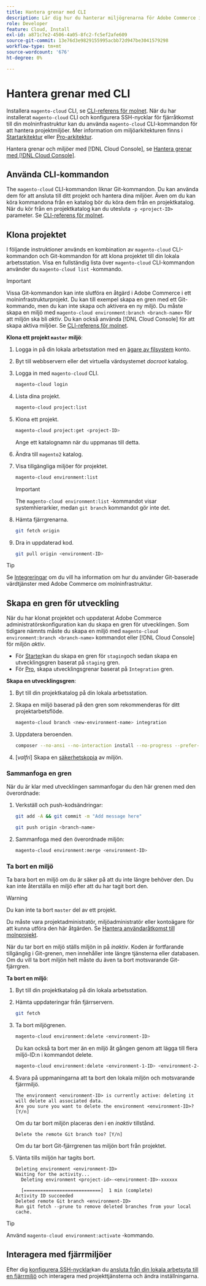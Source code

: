 ```yaml
---
title: Hantera grenar med CLI
description: Lär dig hur du hanterar miljögrenarna för Adobe Commerce i molninfrastrukturen med hjälp av Cloud CLI.
role: Developer
feature: Cloud, Install
exl-id: a871c7e2-4506-4a05-8fc2-fc5ef2afe609
source-git-commit: 13e76d3e9829155995acbb72d947be3041579298
workflow-type: tm+mt
source-wordcount: '676'
ht-degree: 0%

---
```


# Hantera grenar med CLI

Installera `magento-cloud` CLI, se [CLI-referens för molnet](../dev-tools/cloud-cli-overview.md). När du har installerat `magento-cloud` CLI och konfigurera SSH-nycklar för fjärråtkomst till din molninfrastruktur kan du använda `magento-cloud` CLI-kommandon för att hantera projektmiljöer. Mer information om miljöarkitekturen finns i [Startarkitektur](../architecture/starter-architecture.md) eller [Pro-arkitektur](../architecture/pro-architecture.md).

Hantera grenar och miljöer med [!DNL Cloud Console], se [Hantera grenar med [!DNL Cloud Console]](../project/console-branches.md).

## Använda CLI-kommandon

The `magento-cloud` CLI-kommandon liknar Git-kommandon. Du kan använda dem för att ansluta till ditt projekt och hantera dina miljöer. Även om du kan köra kommandona från en katalog bör du köra dem från en projektkatalog. När du kör från en projektkatalog kan du utesluta `-p <project-ID>` parameter. Se [CLI-referens för molnet](../dev-tools/cloud-cli-overview.md).

## Klona projektet

I följande instruktioner används en kombination av `magento-cloud` CLI-kommandon och Git-kommandon för att klona projektet till din lokala arbetsstation. Visa en fullständig lista över `magento-cloud` CLI-kommandon använder du `magento-cloud list` -kommando.

>[!IMPORTANT]
>
>Vissa Git-kommandon kan inte slutföra en åtgärd i Adobe Commerce i ett molninfrastrukturprojekt. Du kan till exempel skapa en gren med ett Git-kommando, men du kan inte skapa och aktivera en ny miljö. Du måste skapa en miljö med `magento-cloud environment:branch <branch-name>` för att miljön ska bli _aktiv_. Du kan också använda [!DNL Cloud Console] för att skapa aktiva miljöer. Se [CLI-referens för molnet](../dev-tools/cloud-cli-overview.md#git-commands).

**Klona ett projekt `master` miljö**:

1. Logga in på din lokala arbetsstation med en [ägare av filsystem](https://experienceleague.adobe.com/docs/commerce-operations/installation-guide/prerequisites/file-system/configure-permissions.html) konto.

1. Byt till webbservern eller det virtuella värdsystemet _docroot_ katalog.

1. Logga in med `magento-cloud` CLI.

   ```bash
   magento-cloud login
   ```

1. Lista dina projekt.

   ```bash
   magento-cloud project:list
   ```

1. Klona ett projekt.

   ```bash
   magento-cloud project:get <project-ID>
   ```

   Ange ett katalognamn när du uppmanas till detta.

1. Ändra till `magento2` katalog.

1. Visa tillgängliga miljöer för projektet.

   ```bash
   magento-cloud environment:list
   ```

   >[!IMPORTANT]
   >
   >The `magento-cloud environment:list` -kommandot visar systemhierarkier, medan `git branch` kommandot gör inte det.

1. Hämta fjärrgrenarna.

   ```bash
   git fetch origin
   ```

1. Dra in uppdaterad kod.

   ```bash
   git pull origin <environment-ID>
   ```

>[!TIP]
>
>Se [Integreringar](../integrations/overview.md) om du vill ha information om hur du använder Git-baserade värdtjänster med Adobe Commerce om molninfrastruktur.

## Skapa en gren för utveckling

När du har klonat projektet och uppdaterat Adobe Commerce administratörskonfiguration kan du skapa en gren för utvecklingen. Som tidigare nämnts måste du skapa en miljö med `magento-cloud environment:branch <branch-name>` kommandot eller [!DNL Cloud Console] för miljön _aktiv_.

- För [Starter](../architecture/starter-develop-deploy-workflow.md#clone-and-branch)kan du skapa en gren för `staging`och sedan skapa en utvecklingsgren baserat på `staging` gren.
- För [Pro](../architecture/pro-develop-deploy-workflow.md#development-workflow), skapa utvecklingsgrenar baserat på `Integration` gren.

**Skapa en utvecklingsgren**:

1. Byt till din projektkatalog på din lokala arbetsstation.

1. Skapa en miljö baserad på den gren som rekommenderas för ditt projektarbetsflöde.

   ```bash
   magento-cloud branch <new-environment-name> integration
   ```

1. Uppdatera beroenden.

   ```bash
   composer --no-ansi --no-interaction install --no-progress --prefer-dist --optimize-autoloader
   ```

1. [_valfri_] Skapa en [säkerhetskopia](../storage/snapshots.md) av miljön.

### Sammanfoga en gren

När du är klar med utvecklingen sammanfogar du den här grenen med den överordnade:

1. Verkställ och push-kodsändringar:

   ```bash
   git add -A && git commit -m "Add message here"
   ```

   ```bash
   git push origin <branch-name>
   ```

1. Sammanfoga med den överordnade miljön:

   ```bash
   magento-cloud environment:merge <environment-ID>
   ```

### Ta bort en miljö

Ta bara bort en miljö om du är säker på att du inte längre behöver den. Du kan inte återställa en miljö efter att du har tagit bort den.

>[!WARNING]
>
>Du kan inte ta bort `master` del av ett projekt.

Du måste vara projektadministratör, miljöadministratör eller kontoägare för att kunna utföra den här åtgärden. Se [Hantera användaråtkomst till molnprojekt](../project/user-access.md).

När du tar bort en miljö ställs miljön in på _inaktiv_. Koden är fortfarande tillgänglig i Git-grenen, men innehåller inte längre tjänsterna eller databasen. Om du vill ta bort miljön helt måste du även ta bort motsvarande Git-fjärrgren.

**Ta bort en miljö**:

1. Byt till din projektkatalog på din lokala arbetsstation.

1. Hämta uppdateringar från fjärrservern.

   ```bash
   git fetch
   ```

1. Ta bort miljögrenen.

   ```bash
   magento-cloud environment:delete <environment-ID>
   ```

   Du kan också ta bort mer än en miljö åt gången genom att lägga till flera miljö-ID:n i kommandot delete.

   ```bash
   magento-cloud environment:delete <environment-1-ID> <environment-2-ID>
   ```

1. Svara på uppmaningarna att ta bort den lokala miljön och motsvarande fjärrmiljö.

   ```terminal
   The environment <environment-ID> is currently active: deleting it will delete all associated data.
   Are you sure you want to delete the environment <environment-ID>? [Y/n]
   ```

   Om du tar bort miljön placeras den i en _inaktiv_ tillstånd.

   ```terminal
   Delete the remote Git branch too? [Y/n]
   ```

   Om du tar bort Git-fjärrgrenen tas miljön bort från projektet.

1. Vänta tills miljön har tagits bort.

   ```terminal
   Deleting environment <environment-ID>
   Waiting for the activity...
     Deleting environment <project-id>-<environment-ID>-xxxxxx
   
     [============================]  1 min (complete)
   Activity ID succeeded
   Deleted remote Git branch <environment-ID>
   Run git fetch --prune to remove deleted branches from your local cache.
   ```

>[!TIP]
>
>Använd `magento-cloud environment:activate` -kommando.

## Interagera med fjärrmiljöer

Efter dig [konfigurera SSH-nycklar](../development/secure-connections.md)kan du [ansluta från din lokala arbetsyta till en fjärrmiljö](../development/secure-connections.md#connect-to-a-remote-environment) och interagera med projekttjänsterna och ändra inställningarna.
